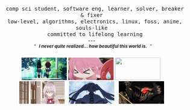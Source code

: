 <div align="center">
<br>
<samp>
  comp sci student, software eng, learner, solver, breaker & fixer<br>
  low-level, algorithms, electronics, linux, foss, anime, souls-like<br>
  committed to lifelong learning
</samp>
<br>---<br>
<sup>
  <q><i><b>
  I never quite realized... how beautiful this world is.
  </b></i></q>
</sup>
<br><br>
  <img src="assets/lycoris.gif" width=120 height=60 />
  <img src="assets/bocchi.gif" width=120 height=60 />
  <img src="assets/gojo.gif" width=120 height=60 />
  <img src="assets/alya.gif" width=120 height=60 />
  <img src="assets/frieren.gif" width=120 height=60 />
  <img src="assets/slayer.gif" width=120 height=60 />
</div>
